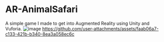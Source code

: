 # AR-AnimalSafari
A simple game I made to get into Augmented Reality using Unity and Vuforia.
![image](https://github.com/user-attachments/assets/944f9710-766e-479b-82ea-621a5cf6ad0e)
https://github.com/user-attachments/assets/faab06a7-c133-421b-b340-8ea3a058ec6c
